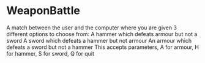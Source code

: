 # WeaponBattle
A match between the user and the computer where you are given 3 different options to choose from:
  A hammer which defeats armour but not a sword
  A sword which defeats a hammer but not armour
  An armour which defeats a sword but not a hammer
This accepts parameters, A for armour, H for hammer, S for sword, Q for quit
